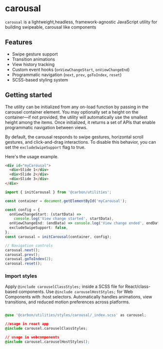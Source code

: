 # carousal

`carousal` is a lightweight,headless, framework-agnostic JavaScript utility for
building swipeable, carousal like components

## Features

- Swipe gesture support
- Transition animations
- View history tracking
- Custom event hooks (`onViewChangeStart`, `onViewChangeEnd`)
- Programmatic navigation (`next`, `prev`, `goToIndex`, `reset`)
- SCSS-based styling system

## Getting started

The utility can be initialized from any on-load function by passing in the
carousel container element. You may optionally set a height on the container—if
not provided, the utility will automatically use the smallest height among the
items. Once initialized, it returns a set of APIs that enable programmatic
navigation between views.

By default, the carousal responds to swipe gestures, horizontal scroll gestures,
and click-and-drag interactions. To disable this behavior, you can set the
`excludeSwipeSupport` flag to true.

Here's the usage example.

```html
<div id="myCarousal">
  <div>Slide 1</div>
  <div>Slide 2</div>
  <div>Slide 3</div>
</div>
```

```ts
import { initCarousal } from '@carbon/utilities';

const container = document.getElementById('myCarousal');

const config = {
  onViewChangeStart: (startData) =>
    console.log('View change started', startData),
  onViewChangeEnd: (endData) => console.log('View change ended', endData),
  excludeSwipeSupport: false,
};
const carousal = initCarousal(container, config);

// Navigation controls
carousal.next();
carousal.prev();
carousal.goToIndex(2);
carousal.reset();
```

### Import styles

Apply `@include carouselClassStyles;` inside a SCSS file for React/class-based
components. Use `@include carouselHostStyles;` for Web Components with :host
selectors. Automatically handles animations, view transitions, and reduced
motion preferences across platforms.

```css

@use '@carbon/utilities/styles/carousal/_index.scss' as carousel;

//usage in react app
@include carousel.carouselClassStyles;

// usage in webcomponents
@include carousel.carouselHostStyles();


```
